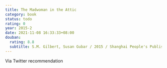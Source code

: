 ```yaml
---
title: The Madwoman in the Attic
category: book
status: todo
rating: 0
year: 2015-2
date: 2021-11-08 16:33:33+08:00
douban:
  rating: 8.8
  subtitle: S.M. Gilbert, Susan Gubar / 2015 / Shanghai People's Publishing House
---
```


Via Twitter recommendation
